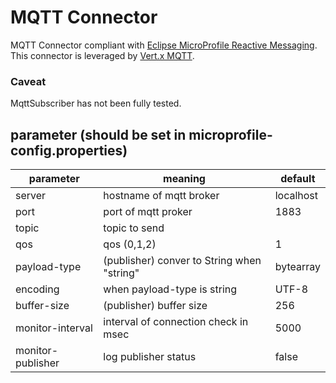 # MQTT Connector

MQTT Connector compliant with [Eclipse MicroProfile Reactive Messaging](https://download.eclipse.org/microprofile/microprofile-reactive-messaging-2.0/).  
This connector is leveraged by [Vert.x MQTT](https://vertx.io/docs/vertx-mqtt/java/).

### **Caveat**
MqttSubscriber has not been fully tested.


## parameter (should be set in microprofile-config.properties)

| parameter         | meaning                                    | default   |
|-------------------|--------------------------------------------|-----------|
| server            | hostname of mqtt broker                    | localhost |
| port              | port of mqtt proker                        | 1883      |
| topic             | topic to send                              |           |
| qos               | qos (0,1,2)                                | 1         |
| payload-type      | (publisher) conver to String when "string" | bytearray |
| encoding          | when payload-type is string                | UTF-8     |
| buffer-size       | (publisher) buffer size                    | 256       |
| monitor-interval  | interval of connection check in msec       | 5000      |  
| monitor-publisher | log publisher status                      | false     |   
